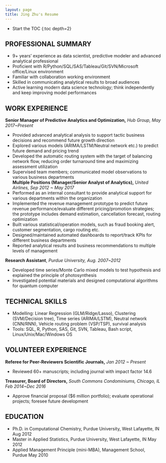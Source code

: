 ```yaml
---
layout: page
title: Jing Zhu's Resume
---
```


* Start the TOC
{:toc depth=2}

## PROFESSIONAL SUMMARY
- 9+ years’ experience as data scientist, predictive modeler and advanced analytical professional
- Proficient with R/Python/SQL/SAS/Tableau/Git/SVN/Microsoft office/Linux environment
- Familiar with collaboration working environment
- Skilled in communicating analytical results to broad audiences
- Active learning modern data science technology; think independently and keep improving model performances

## WORK EXPERIENCE  
**Senior Manager of Predictive Analytics and Optimization,** _Hub Group, May 2017~Present_
- Provided advanced analytical analysis to support tactic business decisions and recommend future growth direction
- Explored various models (ARIMA/LSTM/Neutral network etc.) to predict future demand and pricing trend
- Developed the automatic routing system with the target of balancing network flow, reducing order turnaround time and maximizing assessment utilization 
- Supervised team members; communicated model observations to various business departments  
**Multiple Positions (Manager/Senior Analyst of Analytics),** _United Airlines, Sep 2012 ~ May 2017_
- Performed as an internal consultant to provide analytical support for various departments within the organization
- Implemented the revenue management prototype to predict future revenue performance/evaluate different pricing/promotion strategies; the prototype includes demand estimation, cancellation forecast, routing optimization
- Built various statistical/operation models, such as fraud booking alert, customer segmentation, cargo routing etc.
- Designed/maintained automated dashboards to report/track KPIs for different business departments
- Reported analytical results and business recommendations to multiple levels of management

**Research Assistant**, _Purdue University, Aug. 2007~2012_
- Developed time series/Monte Carlo mixed models to test hypothesis and explained the principle of photosynthesis
- Investigated potential materials and designed computational algorithms for quantum computer

## TECHNICAL SKILLS
- Modelling: Linear Regression (GLM/Ridge/Lasso), Clustering (SVM/Decision tree), Time series (ARIMA/LSTM), Neutral network (CNN/RNN), Vehicle routing problem (VSP/TSP), survival analysis
- Tools: SQL, R, Python, SAS, Git, SVN, Tableau, Bash script, Linux/Unix/Mac/Windows OS

## VOLUNTEER EXPERIENCE

**Referee for Peer-Reviewers Scientific Journals,** _Jan 2012 ~ Present_
- Reviewed 60+ manuscripts; including journal with impact factor 14.6   

**Treasurer, Board of Directors,** _South Commons Condominiums, Chicago, IL Feb 2014~Dec 2016_
- Approve financial proposal ($6 million portfolio); evaluate operational projects; foresee future development

## EDUCATION
- Ph.D. in Computational Chemistry, Purdue University, West Lafayette, IN       Aug 2012
- Master in Applied Statistics, Purdue University, West Lafayette, IN           May 2012
- Applied Management Principle (mini-MBA), Management School, Purdue        May 2010